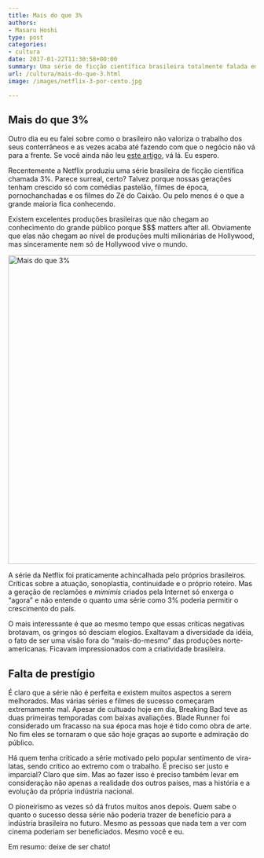 ```yaml
---
title: Mais do que 3%
authors:
- Masaru Hoshi
type: post
categories:
- cultura
date: 2017-01-22T11:30:58+00:00
summary: Uma série de ficção científica brasileira totalmente falada em português é produzida e distribuída para o mundo todo. Por que então tem tanta gente reclamando?
url: /cultura/mais-do-que-3.html
image: /images/netflix-3-por-cento.jpg

---
```

## Mais do que 3%

Outro dia eu eu falei sobre como o brasileiro não valoriza o trabalho dos seus conterrâneos e as vezes acaba até fazendo com que o negócio não vá para a frente. Se você ainda não leu [este artigo][1], vá lá. Eu espero.

Recentemente a Netflix produziu uma série brasileira de ficção científica chamada 3%. Parece surreal, certo? Talvez porque nossas gerações tenham crescido só com comédias pastelão, filmes de época, pornochanchadas e os filmes do Zé do Caixão. Ou pelo menos é o que a grande maioria fica conhecendo.

Existem excelentes produções brasileiras que não chegam ao conhecimento do grande público porque $$$ matters after all. Obviamente que elas não chegam ao nível de produções multi milionárias de Hollywood, mas sinceramente nem só de Hollywood vive o mundo.

<img class="aligncenter size-full wp-image-7336" src="http://www.canadaagora.com/wp-content/uploads/netflix-3-percent-atores.jpg" alt="Mais do que 3%" width="1100" height="629" />

A série da Netflix foi praticamente achincalhada pelo próprios brasileiros. Críticas sobre a atuação, sonoplastia, continuidade e o próprio roteiro. Mas a geração de reclamões e _mimimis_ criados pela Internet só enxerga o &#8220;agora&#8221; e não entende o quanto uma série como 3% poderia permitir o crescimento do país.

O mais interessante é que ao mesmo tempo que essas críticas negativas brotavam, os gringos só desciam elogios. Exaltavam a diversidade da idéia, o fato de ser uma visão fora do &#8220;mais-do-mesmo&#8221; das produções norte-americanas. Ficavam impressionados com a criatividade brasileira.

## Falta de prestígio

É claro que a série não é perfeita e existem muitos aspectos a serem melhorados. Mas várias séries e filmes de sucesso começaram extremamente mal. Apesar de cultuado hoje em dia, Breaking Bad teve as duas primeiras temporadas com baixas avaliações. Blade Runner foi considerado um fracasso na sua época mas hoje é tido como obra de arte. No fim eles se tornaram o que são hoje graças ao suporte e admiração do público.

Há quem tenha criticado a série motivado pelo popular sentimento de vira-latas, sendo crítico ao extremo com o trabalho. É preciso ser justo e imparcial? Claro que sim. Mas ao fazer isso é preciso também levar em consideração não apenas a realidade dos outros países, mas a história e a evolução da própria indústria nacional.

O pioneirismo as vezes só dá frutos muitos anos depois. Quem sabe o quanto o sucesso dessa série não poderia trazer de benefício para a indústria brasileira no futuro. Mesmo as pessoas que nada tem a ver com cinema poderiam ser beneficiados. Mesmo você e eu.

Em resumo: deixe de ser chato!

 [1]: http://www.canadaagora.com/japa/porque-negocios-brasileiros-nao-prosperam.html